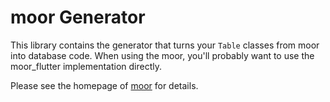 # moor Generator

This library contains the generator that turns your `Table` classes from moor
into database code. When using the moor, you'll probably want to use the 
moor_flutter implementation directly.

Please see the homepage of [moor](https://github.com/simolus3/moor) for details.